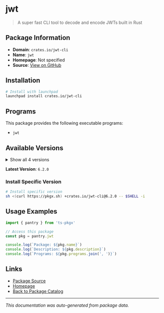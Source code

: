# jwt

> A super fast CLI tool to decode and encode JWTs built in Rust

## Package Information

- **Domain**: `crates.io/jwt-cli`
- **Name**: `jwt`
- **Homepage**: Not specified
- **Source**: [View on GitHub](https://github.com/pkgxdev/pantry/tree/main/projects/crates.io/jwt-cli/package.yml)

## Installation

```bash
# Install with launchpad
launchpad install crates.io/jwt-cli
```

## Programs

This package provides the following executable programs:

- `jwt`

## Available Versions

<details>
<summary>Show all 4 versions</summary>

- `6.2.0`, `6.1.1`, `6.1.0`, `6.0.0`

</details>

**Latest Version**: `6.2.0`

### Install Specific Version

```bash
# Install specific version
sh <(curl https://pkgx.sh) +crates.io/jwt-cli@6.2.0 -- $SHELL -i
```

## Usage Examples

```typescript
import { pantry } from 'ts-pkgx'

// Access this package
const pkg = pantry.jwt

console.log(`Package: ${pkg.name}`)
console.log(`Description: ${pkg.description}`)
console.log(`Programs: ${pkg.programs.join(', ')}`)
```

## Links

- [Package Source](https://github.com/pkgxdev/pantry/tree/main/projects/crates.io/jwt-cli/package.yml)
- [Homepage](#)
- [Back to Package Catalog](../../../package-catalog.md)

---

*This documentation was auto-generated from package data.*
